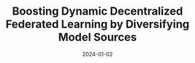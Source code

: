 ---
title: "Boosting Dynamic Decentralized Federated Learning by Diversifying Model Sources"
authors:
- Dongyuan Su
- Yipeng Zhou
- Laizhong Cui
- Song Guo


date: "2024-01-02"
# doi: "10.1109/TNSE.2022.3141728"

# Publication type.
# 1 = Conference paper; 2 = Journal article;
# 3 = Preprint Paper; 4 = Report; 5 = Book; 6 = Book section;
# 7 = Thesis; 8 = Patent
publication_types: ["2"]

# Publication name and optional abbreviated publication name.
publication: Transactions on Services Computing (TSC) (CCF-A)
# publication_short: "TNSE (JCR-Q1)"

url_pdf: https://www.computer.org/csdl/journal/sc/5555/01/10472094/1VhFgtwxU1a
# url_code: ''
# url_dataset: ''
# url_poster: ''
# url_project: ''
# url_slides: ''
# url_video: ''

---
